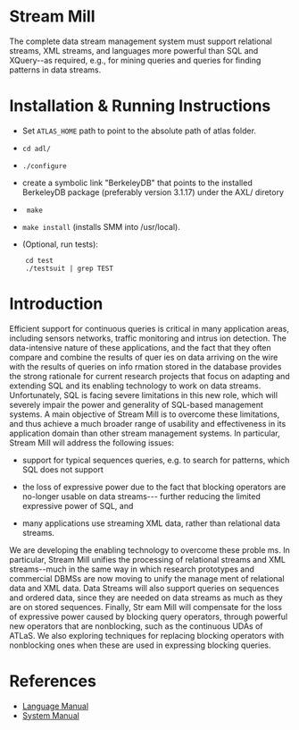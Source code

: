 Stream Mill
===========

The complete data stream management system must support relational streams,
XML streams, and languages more powerful than SQL and XQuery--as required,
e.g., for mining queries and queries for finding patterns in data streams.

Installation & Running Instructions
===================================

* Set ```ATLAS_HOME``` path to point to the absolute path of atlas folder.

* ```cd adl/```

* ```./configure```

*   create a symbolic link "BerkeleyDB" that points to the installed
BerkeleyDB package (preferably version 3.1.17) under the AXL/ diretory

*  ``` make```

*  ```make install``` (installs SMM into /usr/local).

*  (Optional, run tests): 
```
    cd test
    ./testsuit | grep TEST
```

Introduction
=============

Efficient support for continuous queries is critical in many application areas, including sensors networks, traffic monitoring and intrus ion detection. The data-intensive nature of these applications, and the fact that they often compare and combine the results of quer ies on data arriving on the wire with the results of queries on info rmation stored in the database provides the strong rationale for current research projects that focus on adapting and extending SQL and its enabling technology to work on data streams. Unfortunately, SQL is facing severe limitations in this new role, which will severely impair the power and generality of SQL-based management systems. A main objective of Stream Mill is to overcome these limitations, and thus achieve a much broader range of usability and effectiveness in its application domain than other stream management systems. In particular, Stream Mill will address the following issues: 

* support for typical sequences queries, e.g. to search for patterns, which SQL does not support

* the loss of expressive power due to the fact that blocking operators are no-longer usable on data streams--- further reducing the limited expressive power of SQL, and 

* many applications use streaming XML data, rather than relational data streams.

We are developing the enabling technology to overcome these proble ms. In particular, Stream Mill unifies the processing of relational streams and XML streams--much in the same way in which research prototypes and commercial DBMSs are now moving to unify the manage ment of relational data and XML data. Data Streams will also support queries on sequences and ordered data, since they are needed on data streams as much as they are on stored sequences. Finally, Str eam Mill will compensate for the loss of expressive power caused by blocking query operators, through powerful new operators that are nonblocking, such as the continuous UDAs of ATLaS. We also exploring techniques for replacing blocking operators with nonblocking ones when these are used in expressing blocking queries.

References
==========

* [Language Manual](http://wis.cs.ucla.edu/old_wis/stream-mill/doc/esl-manual.pdf)
* [System Manual](http://yellowstone.cs.ucla.edu/projects/images/5/5a/StreamMillClassic.pdf)
